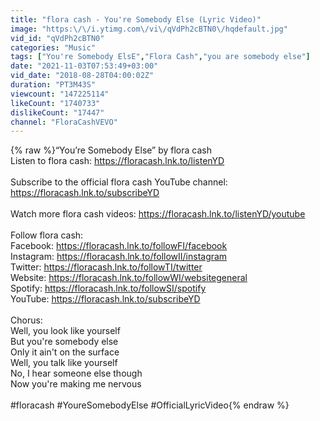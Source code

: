 ```yaml
---
title: "flora cash - You're Somebody Else (Lyric Video)"
image: "https:\/\/i.ytimg.com\/vi\/qVdPh2cBTN0\/hqdefault.jpg"
vid_id: "qVdPh2cBTN0"
categories: "Music"
tags: ["You're Somebody ElsE","Flora Cash","you are somebody else"]
date: "2021-11-03T07:53:49+03:00"
vid_date: "2018-08-28T04:00:02Z"
duration: "PT3M43S"
viewcount: "147225114"
likeCount: "1740733"
dislikeCount: "17447"
channel: "FloraCashVEVO"
---
```

{% raw %}“You’re Somebody Else” by flora cash<br />Listen to flora cash: <a rel="nofollow" target="blank" href="https://floracash.lnk.to/listenYD">https://floracash.lnk.to/listenYD</a><br /> <br />Subscribe to the official flora cash YouTube channel: <a rel="nofollow" target="blank" href="https://floracash.lnk.to/subscribeYD">https://floracash.lnk.to/subscribeYD</a><br /> <br />Watch more flora cash videos: <a rel="nofollow" target="blank" href="https://floracash.lnk.to/listenYD/youtube">https://floracash.lnk.to/listenYD/youtube</a><br /> <br />Follow flora cash:<br />Facebook: <a rel="nofollow" target="blank" href="https://floracash.lnk.to/followFI/facebook">https://floracash.lnk.to/followFI/facebook</a><br />Instagram: <a rel="nofollow" target="blank" href="https://floracash.lnk.to/followII/instagram">https://floracash.lnk.to/followII/instagram</a><br />Twitter: <a rel="nofollow" target="blank" href="https://floracash.lnk.to/followTI/twitter">https://floracash.lnk.to/followTI/twitter</a><br />Website: <a rel="nofollow" target="blank" href="https://floracash.lnk.to/followWI/websitegeneral">https://floracash.lnk.to/followWI/websitegeneral</a><br />Spotify: <a rel="nofollow" target="blank" href="https://floracash.lnk.to/followSI/spotify">https://floracash.lnk.to/followSI/spotify</a><br />YouTube: <a rel="nofollow" target="blank" href="https://floracash.lnk.to/subscribeYD">https://floracash.lnk.to/subscribeYD</a><br /> <br />Chorus:<br />Well, you look like yourself<br />But you're somebody else<br />Only it ain't on the surface<br />Well, you talk like yourself<br />No, I hear someone else though<br />Now you're making me nervous<br /> <br />#floracash #YoureSomebodyElse #OfficialLyricVideo{% endraw %}
